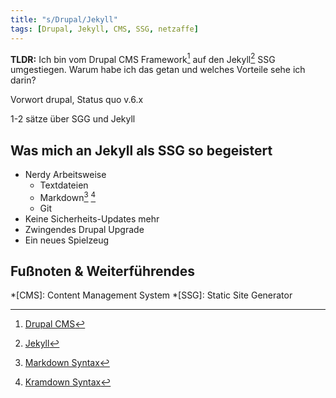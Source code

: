 ```yaml
---
title: "s/Drupal/Jekyll"
tags: [Drupal, Jekyll, CMS, SSG, netzaffe]
---
```

**TLDR:** Ich bin vom Drupal CMS Framework[^1] auf den Jekyll[^2] SSG umgestiegen.
Warum habe ich das getan und welches Vorteile sehe ich darin?
<!--break-->
Vorwort drupal, Status quo v.6.x

1-2 sätze über SGG und Jekyll

## Was mich an Jekyll als SSG so begeistert

- Nerdy Arbeitsweise
   - Textdateien
   - Markdown[^3] [^4]
   - Git 
- Keine Sicherheits-Updates mehr
- Zwingendes Drupal Upgrade 
- Ein neues Spielzeug

## Fußnoten & Weiterführendes

*[CMS]: Content Management System
*[SSG]: Static Site Generator

[^1]: [Drupal CMS](https://drupal.org)
[^2]: [Jekyll](https://jekyllrb.com)
[^3]: [Markdown Syntax](https://daringfireball.net/projects/markdown/syntax)
[^4]: [Kramdown Syntax](https://kramdown.gettalong.org/syntax.html)

